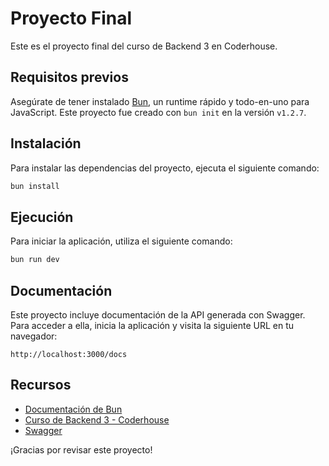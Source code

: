 # Proyecto Final

Este es el proyecto final del curso de Backend 3 en Coderhouse.

## Requisitos previos

Asegúrate de tener instalado [Bun](https://bun.sh), un runtime rápido y todo-en-uno para JavaScript. Este proyecto fue creado con `bun init` en la versión `v1.2.7`.

## Instalación

Para instalar las dependencias del proyecto, ejecuta el siguiente comando:

```bash
bun install
```

## Ejecución

Para iniciar la aplicación, utiliza el siguiente comando:

```bash
bun run dev
```

## Documentación

Este proyecto incluye documentación de la API generada con Swagger. Para acceder a ella, inicia la aplicación y visita la siguiente URL en tu navegador:

```
http://localhost:3000/docs
```

## Recursos

- [Documentación de Bun](https://bun.sh/docs)
- [Curso de Backend 3 - Coderhouse](https://www.coderhouse.com)
- [Swagger](https://swagger.io)

¡Gracias por revisar este proyecto!

